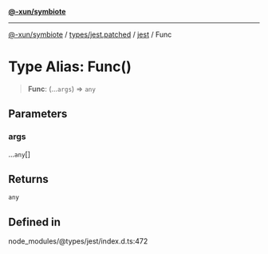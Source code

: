 [**@-xun/symbiote**](../../../../../README.md)

***

[@-xun/symbiote](../../../../../README.md) / [types/jest.patched](../../../README.md) / [jest](../README.md) / Func

# Type Alias: Func()

> **Func**: (...`args`) => `any`

## Parameters

### args

...`any`[]

## Returns

`any`

## Defined in

node\_modules/@types/jest/index.d.ts:472

